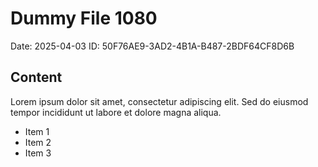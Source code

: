 # Dummy File 1080

Date: 2025-04-03
ID: 50F76AE9-3AD2-4B1A-B487-2BDF64CF8D6B

## Content

Lorem ipsum dolor sit amet, consectetur adipiscing elit.
Sed do eiusmod tempor incididunt ut labore et dolore magna aliqua.

* Item 1
* Item 2
* Item 3
